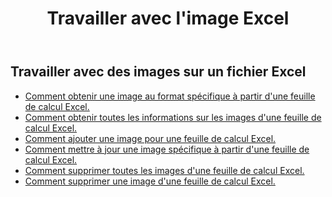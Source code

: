 ﻿---
title: Travailler avec l'image Excel
second_title: Documen
linktitle: Image
type: docs
url: /fr/pictures/
aliases: [/working-with-pictures/]
keywords: Working with picture on an Excel worksheet
description: Comment faire fonctionner les API REST Cloud Aspose.Cells avec une image dans une feuille de calcul Excel ? Le SDK prend en charge différents langages de développement, notamment Android, C#, Go, Java, NodeJS, Perl, PHP, Python, Ruby et Swift.
weight: 100
kwords: Excel, Office Cloud, REST API, Tableur, PDF, CSV, Json, Markdown, Images
---
## Travailler avec des images sur un fichier Excel

- [Comment obtenir une image au format spécifique à partir d'une feuille de calcul Excel.](/cells/fr/pictures/get/)
- [Comment obtenir toutes les informations sur les images d'une feuille de calcul Excel.](/cells/fr/pictures/get-all/)
- [Comment ajouter une image pour une feuille de calcul Excel.](/cells/fr/pictures/add/)
- [Comment mettre à jour une image spécifique à partir d'une feuille de calcul Excel.](/cells/fr/pictures/update/)
- [Comment supprimer toutes les images d'une feuille de calcul Excel.](/cells/fr/pictures/clear/)
- [Comment supprimer une image d'une feuille de calcul Excel.](/cells/fr/pictures/delete/)
